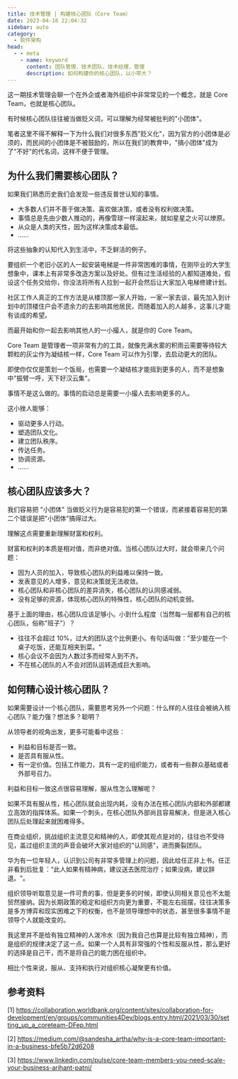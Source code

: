 ```yaml
---
title: 技术管理 | 构建核心团队（Core Team）
date: 2023-04-18 22:04:32
sidebar: auto
category: 
  - 软件架构
head:
  - - meta
    - name: keyword
      content: 团队管理，技术团队，技术经理，管理
      description: 如何构建你的核心团队，以小带大？
---
```


这一期技术管理会聊一个在外企或者海外组织中非常常见的一个概念，就是 Core Team，也就是核心团队。

有时候核心团队往往被当做贬义词，可以理解为经常被批判的"小团体"。

笔者这里不得不解释一下为什么我们对很多东西"贬义化"，因为官方的小团体是必须的，而民间的小团体是不被鼓励的，所以在我们的教育中，"搞小团体"成为了"不好"的代名词，这样不便于管理。

## 为什么我们需要核心团队？

如果我们熟悉历史我们会发现一些违反普世认知的事情。

- 大多数人们并不善于做决策、喜欢做决策，或者没有权利做决策。
- 事情总是先由少数人推动的，再像雪球一样滚起来，就如星星之火可以燎原。
- 从众是人类的天性，因为这样决策成本最低。
- ……

将这些抽象的认知代入到生活中，不乏鲜活的例子。

要组织一个老旧小区的人一起安装电梯是一件非常困难的事情，在刚毕业的大学生想象中，课本上有非常多改造方案以及好处。但有过生活经验的人都知道难处，假设这个任务交给你，你没法将所有人拉到一起开会然后让大家加入电梯修建计划。

社区工作人真正的工作方法是从楼顶那一家人开始，一家一家去谈，最先加入到计划中的顶楼住户会不遗余力的去影响其他居民，而随着加入的人越多，这事儿才能有谈成的希望。

而最开始和你一起去影响其他人的一小撮人，就是你的 Core Team。

Core Team 是管理者一项非常有力的工具，就像充满水雾的积雨云需要等待较大颗粒的灰尘作为凝结核一样，Core Team 可以作为引擎，去启动更大的团队。

即使你仅仅是策划一个饭局，也需要一个凝结核才能摇到更多的人，而不是想象中"振臂一呼，天下好汉云集"。

事情不是这么做的。事情的启动总是需要一小撮人去影响更多的人。

这小挫人能够：

- 驱动更多人行动。
- 塑造团队文化。
- 建立团队秩序。
- 传达任务。
- 协调资源。
- ……

## 核心团队应该多大？

我们容易把 "小团体" 当做贬义行为是容易犯的第一个错误，而紧接着容易犯的第二个错误是把"小团体"搞得过大。

理解这点需要重新理解财富和权利。

财富和权利的本质是相对值，而非绝对值。当核心团队过大时，就会带来几个问题：

- 因为人员的加入，导致核心团队的利益难以保持一致。
- 发表意见的人增多，意见和决策就无法收敛。
- 核心团队和非核心团队的差异消失，核心团队的认同感减弱。
- 没有足够的资源，体现核心团队的特殊性，核心团队的动机变弱。

基于上面的理由，核心团队应该足够小。小到什么程度（当然每一层都有自己的核心团队，俗称"班子"）？

- 往往不会超过 10%，过大的团队这个比例更小。有句话叫做："至少能在一个桌子吃饭，还能互相夹到菜。"
- 核心会议不会因为人数过多而经常人到不齐。
- 不在核心团队的人不会对团队运转造成巨大影响。

## 如何精心设计核心团队？

如果需要设计一个核心团队，需要思考另外一个问题：什么样的人往往会被纳入核心团队？能力强？想法多？聪明？

从领导者的视角出发，更多可能看中这些：

- 利益和目标是否一致。
- 是否具有服从性。
- 有一定价值。包括工作能力，具有一定的组织能力，或者有一些群众基础或者外部号召力。

利益和目标一致这点很容易理解，服从性怎么理解呢？

如果不具有服从性，核心团队就会出现内耗，没有办法在核心团队内部和外部都建立高效的指挥体系。如果一个刺头，在核心团队外部尚且容易解决，但是进入核心团队后处理起来就困难得多。

在商业组织，挑战组织主流意见和精神的人，即使其观点是对的，往往也不受待见，盖过组织主流的声音会破坏大家对组织的"认同感"，进而撕裂团队。

华为有一位年轻人，认识到公司有非常多管理上的问题，因此给任正非上书。任正非看到后批复：“此人如果有精神病，建议送去医院治疗；如果没病，建议辞退。"。

组织领导听取意见是一件可贵的事，但是更多的时候，即使认同相关意见也不太能贸然接纳。因为长期政策的稳定和组织方向更为重要，不能左右摇摆，往往决策多是多方博弈和现实困难之下的权衡，也不是领导理想中的状态，甚至很多事情不是领导个人就能改变的。

我这里并不是给有独立精神的人泼冷水（因为我自己也算是比较有独立精神），而是组织的规律决定了这一点。如果一个人具有非常强的个性和反服从性，那么更好的选择是自己干，而不是将自己的能力困在组织中。

相比个性来说，服从、支持和执行对组织核心凝聚更有价值。

## 参考资料

[1] https://collaboration.worldbank.org/content/sites/collaboration-for-development/en/groups/communities4Dev/blogs.entry.html/2021/03/30/setting_up_a_coreteam-DFep.html

[2] https://medium.com/@sandesha_artha/why-is-a-core-team-important-in-a-business-bfe5b72d6208

[3] https://www.linkedin.com/pulse/core-team-members-you-need-scale-your-business-arihant-patni/

